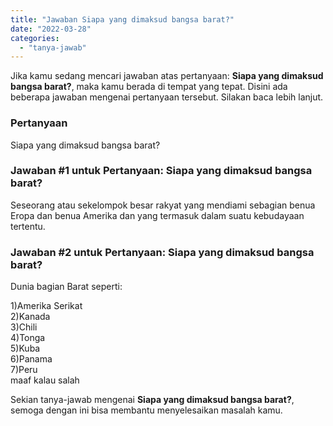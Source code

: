 ```yaml
---
title: "Jawaban Siapa yang dimaksud bangsa barat?"
date: "2022-03-28"
categories: 
  - "tanya-jawab"
---
```


Jika kamu sedang mencari jawaban atas pertanyaan: **Siapa yang dimaksud bangsa barat?**, maka kamu berada di tempat yang tepat. Disini ada beberapa jawaban mengenai pertanyaan tersebut. Silakan baca lebih lanjut.

### Pertanyaan

Siapa yang dimaksud bangsa barat?  

### Jawaban #1 untuk Pertanyaan: Siapa yang dimaksud bangsa barat?  

Seseorang atau sekelompok besar rakyat yang mendiami sebagian benua Eropa dan benua Amerika dan yang termasuk dalam suatu kebudayaan tertentu.

### Jawaban #2 untuk Pertanyaan: Siapa yang dimaksud bangsa barat?  

Dunia bagian Barat seperti:  
  
1)Amerika Serikat  
2)Kanada  
3)Chili  
4)Tonga  
5)Kuba  
6)Panama  
7)Peru  
maaf kalau salah

Sekian tanya-jawab mengenai **Siapa yang dimaksud bangsa barat?**, semoga dengan ini bisa membantu menyelesaikan masalah kamu.
